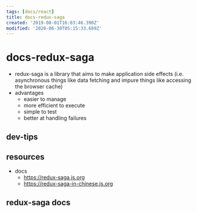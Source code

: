 ```yaml
---
tags: [docs/react]
title: docs-redux-saga
created: '2019-08-01T16:03:46.390Z'
modified: '2020-06-30T05:15:33.689Z'
---
```


# docs-redux-saga
- redux-saga is a library that aims to make application side effects (i.e. asynchronous things like data fetching and impure things like accessing the browser cache)
- advantages
  - easier to manage
  - more efficient to execute
  - simple to test
  - better at handling failures


## dev-tips

## resources
- docs
  - https://redux-saga.js.org
  - https://redux-saga-in-chinese.js.org

## redux-saga docs 

